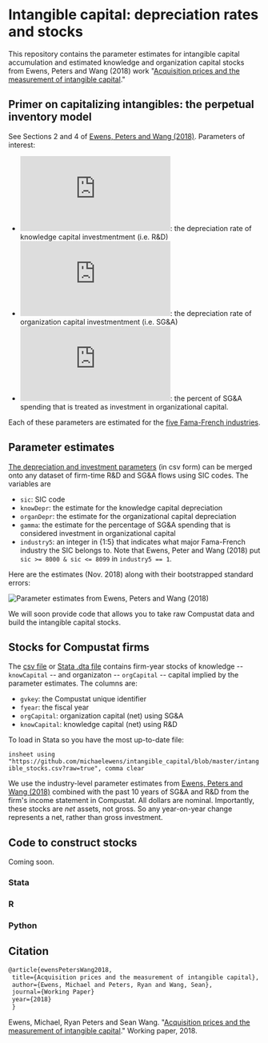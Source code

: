 # Intangible capital: depreciation rates and stocks

This repository contains the parameter estimates for intangible capital accumulation and estimated knowledge and organization capital stocks from Ewens, Peters and Wang (2018) work "[Acquisition prices and the measurement of intangible capital](https://papers.ssrn.com/sol3/papers.cfm?abstract_id=3287437)."  

## Primer on capitalizing intangibles: the perpetual inventory model

See Sections 2 and 4 of [Ewens, Peters and Wang (2018)](https://papers.ssrn.com/sol3/papers.cfm?abstract_id=3287437).   Parameters of interest:

* ![equation](https://latex.codecogs.com/gif.latex?%5Cdelta_%7BG%7D): the depreciation rate of knowledge capital investmentment (i.e. R&D)
* ![equation](https://latex.codecogs.com/gif.latex?%5Cdelta_%7BS%7D):  the depreciation rate of organization capital investmentment (i.e. SG&A)
* ![equation](https://latex.codecogs.com/gif.latex?%5Cgamma): the percent of SG&A spending that is treated as investment in organizational capital. 

Each of these parameters are estimated for the [five Fama-French industries](http://mba.tuck.dartmouth.edu/pages/faculty/ken.french/Data_Library/det_5_ind_port.html).

## Parameter estimates

[The depreciation and investment parameters](https://github.com/michaelewens/intangible_capital/blob/master/capital_accum_parameters.csv) (in csv form) can be merged onto any dataset of firm-time R&D and SG&A flows using SIC codes.  The variables are
* `sic`: SIC code
* `knowDepr`: the estimate for the knowledge capital depreciation
* `organDepr`: the estimate for the organizational capital depreciation
* `gamma`: the estimate for the percentage of SG&A spending that is considered investment in organizational capital
* `industry5`: an integer in {1:5} that indicates what major Fama-French industry the SIC belongs to.  Note that Ewens, Peter and Wang (2018) put `sic >= 8000 & sic <= 8099` in `industry5 == 1`. 

Here are the estimates (Nov. 2018) along with their bootstrapped standard errors:

![Parameter estimates from Ewens, Peters and Wang (2018)](https://github.com/michaelewens/intangible_capital/blob/master/parameter_estimates_table.png)

We will soon provide code that allows you to take raw Compustat data and build the intangible capital stocks.  

## Stocks for Compustat firms

The [csv file](https://github.com/michaelewens/intangible_capital/blob/master/intangible_stocks.csv) or [Stata .dta file](https://github.com/michaelewens/intangible_capital/blob/master/intangibleCapital_111818.dta) contains firm-year stocks of knowledge -- `knowCapital` -- and organizaton -- `orgCapital` -- capital implied by the parameter estimates.  The columns are:

* `gvkey`: the Compustat unique identifier
* `fyear`: the fiscal year
* `orgCapital`: organization capital (net) using SG&A 
* `knowCapital`: knowledge capital (net) using R&D

To load in Stata so you have the most up-to-date file:

`insheet using "https://github.com/michaelewens/intangible_capital/blob/master/intangible_stocks.csv?raw=true", comma clear`

We use the industry-level parameter estimates from [Ewens, Peters and Wang (2018)](https://papers.ssrn.com/sol3/papers.cfm?abstract_id=3287437) combined with the past 10 years of SG&A and R&D from the firm's income statement in Compustat.  All dollars are nominal.  Importantly, these stocks are _net_ assets, not gross.  So any year-on-year change represents a net, rather than gross investment.

## Code to construct stocks

Coming soon.

  ### Stata
  
  ### R
  
  ### Python
 
 ## Citation
 
 ```Latex
 @article{ewensPetersWang2018,
  title={Acquisition prices and the measurement of intangible capital},
  author={Ewens, Michael and Peters, Ryan and Wang, Sean},
  journal={Working Paper}
  year={2018}
  }
 ```
  
Ewens, Michael, Ryan Peters and Sean Wang. "[Acquisition prices and the measurement of intangible capital](https://papers.ssrn.com/sol3/papers.cfm?abstract_id=3287437)." Working paper, 2018.
